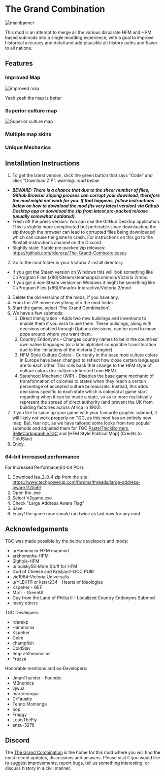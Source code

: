 # The Grand Combination

![mainbanner](https://user-images.githubusercontent.com/32886642/209586234-44f0d161-fe39-40c7-9ea8-6fc106547fd7.png)

This mod is an attempt to merge all the various disparate HFM and HPM based submods into a single modding experience, with a goal to improve historical accuracy and detail and add plausible alt history paths and flavor to all nations.

## Features

### Improved Map

![improved map](https://user-images.githubusercontent.com/32886642/209586582-d566522e-1617-4ce2-926c-a950375a0642.png)

Yeah yeah the map is better

### Superior culture map

![Superior culture map](https://user-images.githubusercontent.com/32886642/209586623-a286a6c5-02b1-4a63-a98d-5db6bca3c7fa.png)

### Multiple map skins

### Unique Mechanics


## Installation Instructions


1. To get the latest version, click the green button that says "Code" and click "Download ZIP". *warning: read below*
  * ***BEWARE: There is a chance that due to the sheer number of files, Github Browser zipping process can corrupt your download, therefore the mod might not work for you. If that happens, follow instructions below on how to download the mod (its very latest version) via Github Desktop app or download the zip from latest pre-packed release (usually somewhat outdated).***
  * Fresh off the press version: You can use the GitHub Desktop application. This is slightly more complicated but preferable since downloading the zip through the browser can lead to corrupted files being downloaded which can cause the game to crash. For instructions on this go to the #install-instructions channel on the Discord.
  * Slightly stale: Stable pre-packed zip releases: https://github.com/rderekp/The-Grand-Combo/releases
2. Go to the mod folder in your Victoria 2 install directory.
  * If you got the Steam version on Windows this will look something like C:/Program Files (x86)/Steam/steamapps/common/Victoria 2/mod
  * If you got a non-Steam version on Windows it might be something like C:/Program Files (x86)/Paradox Interactive/Victoria 2/mod
3. Delete the old versions of the mods, if you have any.
4. From the ZIP move everything into the mod folder.
5. Start the game, select 'The Grand Combination'.
6. We have a few submods:
   1. Direct Immigration - Adds two new buildings and inventions to enable them if you wish to use them. These buildings, along with decisions enabled through Options decisions, can be used to move pops around where you want them.
   2. Country Endonyms - Changes country names to be in the countries' own native languages (or a latin alphabet compatible transliteration due to the limitations of the Victoria 2 engine)
   3. HFM Style Culture Colors - Currently in the base mod culture colors in Europe have been changed to reflect how close certain languages are to each other. This rolls back that change to the HFM style of culture colors (for cultures inherited from HFM)
   4. Statehood Mechanic (WIP) - Disables the base game mechanic of transformation of colonies to states when they reach a certain percentage of accepted culture bureaucrats. Instead, this adds decisions specific to each state which is colonial at game start regarding when it can be made a state, so as to more realistically represent the spread of direct authority (and prevent the UK from building factories across Africa in 1900).
7. If you like to spice up your game with your favourite graphic submod, it will likely not work properly on TGC, as this mod has an entirely new map. But, fear not, as we have tailored some looks from two popular submods and adjusted them for TGC [PastelThickBorders](https://github.com/emprahtheodosius/PastelThickBordersMod), [BelleCartographieTGC](https://github.com/emprahtheodosius/BelleCartographieTGC) and [HFM Style Political Map] (Credits to ColdSlav)
8. Enjoy.

### 64-bit increased performance

For Increased Performace(64-bit PCs):
1. Download laa_2_0_4.zip from the site: https://www.techpowerup.com/forums/threads/large-address-aware.112556/
2. Open the .exe
3. Select V2game.exe
4. Check "Large Address Aware Flag"
5. Save
6. Enjoy! the game now should run twice as fast now for any mod

## Acknowledgements

TGC was made possible by the below developers and mods:

* u/Hammonia-HFM mapmod
* arkhometha-HPM
* Sighpie-HFM
* u/louisky58-More Stuff for HFM
* God of Cheese and Kristjan2-GOC PUIR
* vic1984-Victoria Universalis
* u/YLEK111 or kstar234 - Hearts of Ideologies
* Kspeher - GEF
* MaTi - GreenUI
* Guy from the Land of Phillip II - Localized Country Endonyms Submod
* many others

TGC Developers:

* rderekp
* Hammonia
* Kspeher
* Gelre
* champfish
* ColdSlav
* emprahtheodosius
* Frazza

Honorable mentions and ex-Developers:

* JmanThunder - Founder
* MBnomics
* vjwua
* martoeuropa
* DrFaustie
* Tenno Momonga
* bop
* Fraggy
* LouisTheFly
* anzu-3278

## Discord

The [The Grand Combination](https://discord.gg/rGfQAgwyST) is the home for this mod where you will find the most recent updates, discussions and answers. Please visit if you would like to suggest improvements, report bugs, tell us something interesting, or discuss history in a civil manner.
